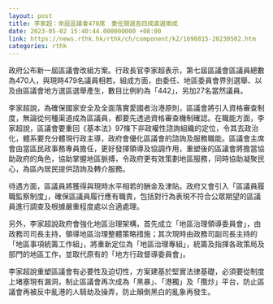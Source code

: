 ```yaml
---
layout: post
title: 李家超：來屆區議會470席　委任間選各四成直選兩成
date: 2023-05-02 15:40:44.000000000 +08:00
link: https://news.rthk.hk/rthk/ch/component/k2/1698815-20230502.htm
categories: rthk
---
```


政府公布新一屆區議會改組方案。行政長官李家超表示，第七屆區議會區議員總數為470人，與現時479名議員相若。組成方面，由委任、地區委員會界別選舉、以及由區議會地方選區選舉產生，數目比例約為「442」，另加27名當然議員。

李家超說，為確保國家安全及全面落實愛國者治港原則，區議會將引入資格審查制度，無論從何種渠道成為區議員，都要先透過資格審查機制確認。在職能方面，李家超說，區議會要重回《基本法》97條下非政權性諮詢組織的定位，令其去政治化，體系要充分體現行政主導，政府會優化區議會的諮詢及服務職能。區議會主席會由當區民政事務專員擔任，更好發揮領導及協調作用，重塑後的區議會將擔當協助政府的角色，協助掌握地區脈搏，令政府更有效策劃地區服務，同時協助凝聚民心，為區內居民提供諮詢及轉介服務。

待遇方面，區議員將獲得與現時水平相若的酬金及津貼。政府又會引入「區議員履職監察制度」，確保區議員履行應有職責，包括對行為表現不符合公眾期望的區議員進行調查及根據嚴重程度處以合適處理。

另外，李家超說政府會強化地區治理架構，首先成立「地區治理領導委員會」，由政務司司長主持，領導地區治理整體策略措施；其次現時由政務司副司長主持的「地區事項統籌工作組」，將重新定位為「地區治理專組」，統籌及指揮各政策局及部門的地區工作，並取代原有的「地方行政督導委員會」。

李家超說重塑區議會有必要性及迫切性，方案建基於堅實法律基礎，必須要從制度上堵塞現有漏洞，制止區議會再次成為「黑暴」、「港獨」及「攬炒」平台，防止區議會再被反中亂港的人騎劫及操弄，防止顛倒黑白的亂象再發生。
